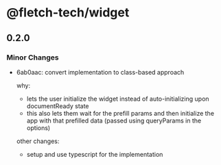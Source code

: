 # @fletch-tech/widget

## 0.2.0

### Minor Changes

- 6ab0aac: convert implementation to class-based approach

  why:

  - lets the user initialize the widget instead of auto-initializing
    upon documentReady state
  - this also lets them wait for the prefill params and then initialize
    the app with that prefilled data (passed using queryParams in the options)

  other changes:

  - setup and use typescript for the implementation
